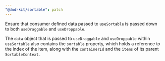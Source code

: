 ```yaml
---
"@dnd-kit/sortable": patch
---
```


Ensure that consumer defined data passed to `useSortable` is passed down to both `useDraggable` and `useDroppable`. 

The `data` object that is passed to `useDraggable` and `useDroppable` within `useSortable` also contains the `sortable` property, which holds a reference to the index of the item, along with the `containerId` and the `items` of its parent `SortableContext`.
